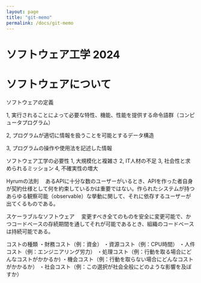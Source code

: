```yaml
---
layout: page
title: "git-memo"
permalink: /docs/git-memo
---
```


# ソフトウェア工学 2024

# ソフトウェアについて

ソフトウェアの定義

1, 実行されることによって必要な特性、機能、性能を提供する命令語群（コンピュータプログラム） 

2, プログラムが適切に情報を扱うことを可能とするデータ構造 

3, プログラムの操作や使用法を記述した情報 

ソフトウェア工学の必要性
1, 大規模化と複雑さ
2, IT人材の不足
3, 社会性と求められるミッション
4, 不確実性の増大

Hyrumの法則
　あるAPIに十分な数のユーザーがいるとき、APIを作った者自身が契約仕様として何を約束しているかは重要ではない。作られたシステムが持つあらゆる観察可能（observable）な挙動に関して、それに依存するユーザーが出てくるものである。

スケーラブルなソフトウェア
　変更すべき全てのものを安全に変更可能で、かつコードベースの存続期間を通してそれが可能であるとき、組織のコードベースは持続可能である。

コストの種類
・財務コスト（例：資金）
・資源コスト（例：CPU時間）
・人件コスト（例：エンジニアリング労力）
・処理コスト（例：行動を取る場合にどんなコストがかかるか)
・機会コスト（例：行動を取らない場合にどんなコストがかかるか）
・社会コスト（例：この選択が社会全般にどのような影響を及ぼすか）


